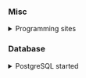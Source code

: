 ### Misc
<details>
  <summary>Programming sites</summary>
<details>
  <summary>Programming notes: https://www3.ntu.edu.sg/home/ehchua/programming/index.html</summary>
  
* How to Install & Get Started...
* Client-Side Programming
* Database Programming
* VS Code
* [Getting Started with PostgreSQL](https://www3.ntu.edu.sg/home/ehchua/programming/sql/PostgreSQL_GetStarted.html)
* etc
</details>
</details>

### Database
<details>
  <summary>PostgreSQL started</summary>

  * [Getting Started with PostgreSQL](https://www3.ntu.edu.sg/home/ehchua/programming/sql/PostgreSQL_GetStarted.html)
</details>
</details>
